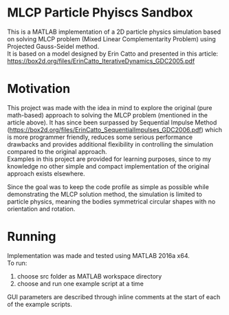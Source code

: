 # MLCP Particle Phyiscs Sandbox
This is a MATLAB implementation of a 2D particle physics simulation based on solving MLCP problem (Mixed Linear Complementarity Problem) using Projected Gauss-Seidel method.<br />
It is based on a model designed by Erin Catto and presented in this article: https://box2d.org/files/ErinCatto_IterativeDynamics_GDC2005.pdf

# Motivation
This project was made with the idea in mind to explore the original (pure math-based) approach to solving the MLCP problem (mentioned in the article above). It has since been surpassed by Sequential Impulse Method (https://box2d.org/files/ErinCatto_SequentialImpulses_GDC2006.pdf) which is more programmer friendly, reduces some serious performance drawbacks and provides additional flexibility in controlling the simulation compared to the original approach.<br />
Examples in this project are provided for learning purposes, since to my knowledge no other simple and compact implementation of the original approach exists elsewhere.

Since the goal was to keep the code profile as simple as possible while demonstrating the MLCP solution method, the simulation is limited to particle physics, meaning the bodies symmetrical circular shapes with no orientation and rotation.

# Running
Implementation was made and tested using MATLAB 2016a x64.<br />
To run:
1. choose src folder as MATLAB workspace directory
2. choose and run one example script at a time

GUI parameters are described through inline comments at the start of each of the example scripts.
